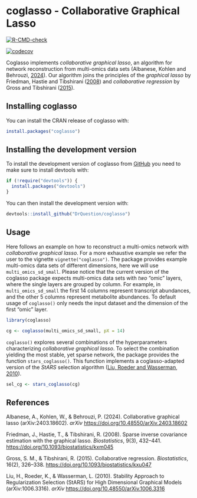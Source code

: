 
<!-- README.md is generated from README.Rmd. Please edit that file -->

# coglasso - Collaborative Graphical Lasso

<!-- badges: start -->

[![R-CMD-check](https://github.com/DrQuestion/coglasso/actions/workflows/R-CMD-check.yaml/badge.svg)](https://github.com/DrQuestion/coglasso/actions/workflows/R-CMD-check.yaml)

[![codecov](https://codecov.io/gh/DrQuestion/coglasso/graph/badge.svg?token=Q370RQ1CAD)](https://app.codecov.io/gh/DrQuestion/coglasso)
<!-- badges: end -->

Coglasso implements *collaborative graphical lasso*, an algorithm for
network reconstruction from multi-omics data sets (Albanese, Kohlen and
Behrouzi, [2024](#references)). Our algorithm joins the principles of
the *graphical lasso* by Friedman, Hastie and Tibshirani
([2008](#references)) and *collaborative regression* by Gross and
Tibshirani ([2015](#references)).

## Installing coglasso

You can install the CRAN release of coglasso with:

``` r
install.packages("coglasso")
```

## Installing the development version

To install the development version of coglasso from
[GitHub](https://github.com/) you need to make sure to install devtools
with:

``` r
if (!require("devtools")) {
  install.packages("devtools")
}
```

You can then install the development version with:

``` r
devtools::install_github("DrQuestion/coglasso")
```

## Usage

Here follows an example on how to reconstruct a multi-omics network with
*collaborative graphical lasso*. For a more exhaustive example we refer
the user to the vignette `vignette("coglasso")`. The package provides
example multi-omics data sets of different dimensions, here we will use
`multi_omics_sd_small`. Please notice that the current version of the
coglasso package expects multi-omics data sets with *two* “omic” layers,
where the single layers are grouped by column. For example, in
`multi_omics_sd_small` the first 14 columns represent transcript
abundances, and the other 5 columns represent metabolite abundances. To
default usage of `coglasso()` only needs the input dataset and the
dimension of the first “omic” layer.

``` r
library(coglasso)

cg <- coglasso(multi_omics_sd_small, pX = 14)
```

`coglasso()` explores several combinations of the hyperparameters
characterizing *collaborative graphical lasso*. To select the
combination yielding the most stable, yet sparse network, the package
provides the function `stars_coglasso()`. This function implements a
coglasso-adapted version of the *StARS* selection algorithm ([Liu,
Roeder and Wasserman, 2010](#references)).

``` r
sel_cg <- stars_coglasso(cg)
```

## References

Albanese, A., Kohlen, W., & Behrouzi, P. (2024). Collaborative graphical
lasso (arXiv:2403.18602). *arXiv*
<https://doi.org/10.48550/arXiv.2403.18602>

Friedman, J., Hastie, T., & Tibshirani, R. (2008). Sparse inverse
covariance estimation with the graphical lasso. *Biostatistics*, 9(3),
432–441. <https://doi.org/10.1093/biostatistics/kxm045>

Gross, S. M., & Tibshirani, R. (2015). Collaborative regression.
*Biostatistics*, 16(2), 326–338.
<https://doi.org/10.1093/biostatistics/kxu047>

Liu, H., Roeder, K., & Wasserman, L. (2010). Stability Approach to
Regularization Selection (StARS) for High Dimensional Graphical Models
(arXiv:1006.3316). *arXiv* <https://doi.org/10.48550/arXiv.1006.3316>
